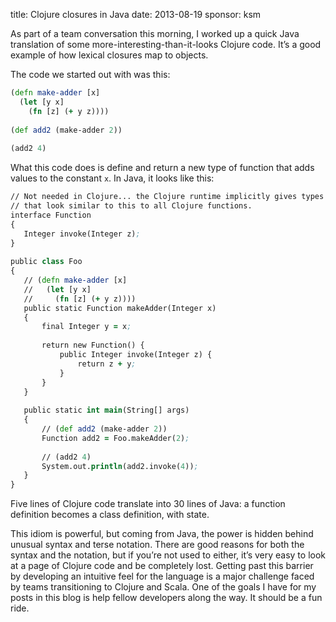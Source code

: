 title: Clojure closures in Java
date: 2013-08-19
sponsor: ksm

As part of a team conversation this morning, I worked up a quick Java
translation of some more-interesting-than-it-looks Clojure code. It’s
a good example of how lexical closures map to objects.

The code we started out with was this:

```clojure
(defn make-adder [x]
  (let [y x]
    (fn [z] (+ y z))))
 
(def add2 (make-adder 2))
 
(add2 4)
```

What this code does is define and return a new type of function that
adds values to the constant `x`. In Java, it looks like this:

```clojure
// Not needed in Clojure... the Clojure runtime implicitly gives types
// that look similar to this to all Clojure functions.
interface Function
{
   Integer invoke(Integer z);
}
 
public class Foo
{
   // (defn make-adder [x]
   //   (let [y x]
   //     (fn [z] (+ y z))))
   public static Function makeAdder(Integer x)
   {
       final Integer y = x;
 
       return new Function() {
           public Integer invoke(Integer z) {
               return z + y;
           }
       }
   }
 
   public static int main(String[] args)
   {
       // (def add2 (make-adder 2))
       Function add2 = Foo.makeAdder(2);
 
       // (add2 4)
       System.out.println(add2.invoke(4));
   }
}
```

Five lines of Clojure code translate into 30 lines of Java: a function
definition becomes a class definition, with state.

This idiom is powerful, but coming from Java, the power is hidden
behind unusual syntax and terse notation. There are good reasons for
both the syntax and the notation, but if you’re not used to either,
it’s very easy to look at a page of Clojure code and be completely
lost. Getting past this barrier by developing an intuitive feel for
the language is a major challenge faced by teams transitioning to
Clojure and Scala. One of the goals I have for my posts in this blog
is help fellow developers along the way. It should be a fun ride.
